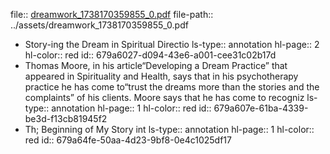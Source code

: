 file:: [dreamwork_1738170359855_0.pdf](../assets/dreamwork_1738170359855_0.pdf)
file-path:: ../assets/dreamwork_1738170359855_0.pdf

- Story-ing the Dream in Spiritual Directio
  ls-type:: annotation
  hl-page:: 2
  hl-color:: red
  id:: 679a6027-d094-43e6-a001-cee31c02b17d
- Thomas Moore, in his article“Developing a Dream Practice” that appeared in Spirituality and Health, says that in his psychotherapy practice he has come to“trust the dreams more than the stories and the complaints” of his clients. Moore says that he has come to recogniz
  ls-type:: annotation
  hl-page:: 1
  hl-color:: red
  id:: 679a607e-61ba-4339-be3d-f13cb81945f2
- Th; Beginning of My Story int
  ls-type:: annotation
  hl-page:: 1
  hl-color:: red
  id:: 679a64fe-50aa-4d23-9bf8-0e4c1025df17